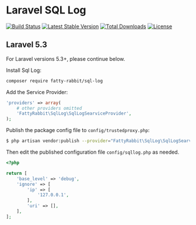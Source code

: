 # Laravel SQL Log

[![Build Status](https://travis-ci.org/FattyRabbit/SqlLog.svg?branch=master)](https://travis-ci.org/FattyRabbit/SqlLog)
[![Latest Stable Version](https://poser.pugx.org/fatty-rabbit/sql-log/v/stable)](https://packagist.org/packages/fatty-rabbit/sql-log)
[![Total Downloads](https://poser.pugx.org/fatty-rabbit/sql-log/downloads)](https://packagist.org/packages/fatty-rabbit/sql-log)
[![License](https://poser.pugx.org/fatty-rabbit/sql-log/license)](https://packagist.org/packages/fatty-rabbit/sql-log)

## Laravel 5.3

For Laravel versions 5.3+, please continue below.

Install Sql Log:

```bash
composer require fatty-rabbit/sql-log
```

Add the Service Provider:

```php
'providers' => array(
    # other providers omitted
    'FattyRabbit\SqlLog\SqlLogSearviceProvider',
);
```

Publish the package config file to `config/trustedproxy.php`:

```bash
$ php artisan vendor:publish --provider="FattyRabbit\SqlLog\SqlLogSearviceProvider"
```

Then edit the published configuration file `config/sqllog.php` as needed.

```php
<?php

return [
    'base_level' => 'debug',
    'ignore' => [
        'ip' => [
            '127.0.0.1',
        ],
        'uri' => [],
    ],
];
```
